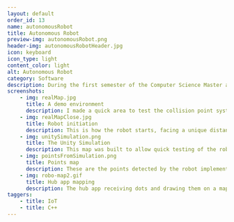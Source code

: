 ```yaml
---
layout: default
order_id: 13
name: autonomousRobot
title: Autonomous Robot
preview-img: autonomousRobot.png
header-img: autonomousRobotHeader.jpg
icon: keyboard
icon_type: light
content_color: light
alt: Autonomous Robot
category: Software
description: During the first semester of the Computer Science Master at AAU, I chose to be part of a project covering autonomous robotic solutions. Our proposed solution aimed to make a robot with a minimalist hardware design. As such, the robot only had one ultrasonic sensor, alter changed to an IR sensor for more exact results. Instead of odometry via a wheel sensor or other similar solutions. The robot counts the loops on the arduino to measure the distance it has moved. In order to measure rotation, when the robot first starts, there is a initiation manouver, where it checks the distance to anything in front and then rotates until that same distance is detected again. This requires that the robot starts looking at something that is at a unique distance away from it. By doing this, we measure how many degrees it can do per loop, since when it finished, we've countent how many loops per 360 degrees. The robot then sends points of collisons through a bluetooth module to a hub application made in Unity.<br><br>The application takes each point and draws a map, it can connect to multiple robots and has the ability to send commands to the robot. The communication solution also has an acknowledgment functionality, where each message is acknowledged before forgotten, therefore, as the robot moves, it builds up a buffer of points, if the buffer reaches a set length, it stops moving, and the points are sent, until acknwoledged and then removed from the buffer.<br><br>Possible commands:<br>- new_phone_who_dis | the hub sends a request to each of the connected ports expecting back "IDENTIFIER|NAME". If the response comes back corectly, the hub adds the robot to a list.<br>- manual | the hub sends a request to the selected robot in the list, changing it's state to manual control, which can then be controlled by a remote UI on the hub, useful to test the movements of the robot and debug the sensor.<br>- start | wipes the memory of the robot of existing points and restarts the initiation function.<br>- ack | acknowledges the previous message, telling the received to stop sending the current message and continue in the buffer.<br>- pause | the robot stops moving and no longer sends messages with the points, but keeps them in the buffer.<br>- stop | the robot stops moving and no longer sends messages with the points as well as wiping them from memory.<br>- give_state | returns the current state of the robot to the hub app, containing the current length of the points buffer, the current objective (moving,rotating, etc) and the current loop counter.<br>In order to test the robot easily, I also built a simulation of it in Unity, the functionality was made the same as the arduino version of it. As such, anyone in the team could write their own implementation by creating an instance of the robot class which would allow them to make the robot move forward, rotate and use sensors.
screenshots:
    - img: realMap.jpg
      title: A demo environment
      description: I made a quick area to test the collision point system.
    - img: realMapClose.jpg
      title: Robot initiation
      description: This is how the robot starts, facing a unique distanced object.
    - img: unitySimulation.png
      title: The Unity Simulation
      description: This map was built to allow quick testing of the robot behavior and mapping.
    - img: pointsFromSimulation.png
      title: Points map
      description: These are the points detected by the robot implementation in the Unity simulation.
    - img: robo-map2.gif
      title: Hub app mapping
      description: The hub app receiving dots and drawing them on a map.
taggers:
    - title: IoT
    - title: C++
---
```



